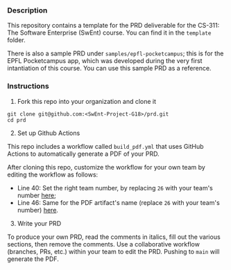 ### Description

This repository contains a template for the PRD deliverable for the CS-311: The Software Enterprise (SwEnt) course.
You can find it in the `template` folder.

There is also a sample PRD under `samples/epfl-pocketcampus`; this is for the EPFL Pocketcampus app, which was developed during the very first intantiation of this course. You can use this sample PRD as a reference.

### Instructions

1. Fork this repo into your organization and clone it 
```
git clone git@github.com:<SwEnt-Project-G18>/prd.git
cd prd
```

2. Set up Github Actions
 
This repo includes a workflow called `build_pdf.yml` that uses GitHub Actions to automatically generate a PDF of your PRD.

After cloning this repo, customize the workflow for your own team by editing the workflow as follows:

- Line 40: Set the right team number, by replacing `26` with your team's number [here](.github/workflows/build_pdf.yml#40);
- Line 46: Same for the PDF artifact's name (replace `26` with your team's number) [here](.github/workflows/build_pdf.yml#46).
  
3. Write your PRD

To produce your own PRD, read the comments in italics, fill out the various sections, then remove the comments.
Use a collaborative workflow (branches, PRs, etc.) within your team to edit the PRD.
Pushing to `main` will generate the PDF. 

